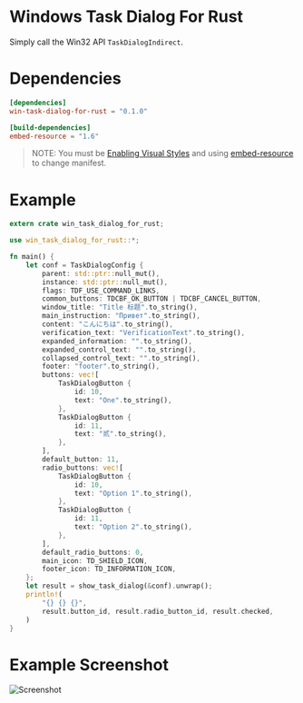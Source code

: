 # Windows Task Dialog For Rust

Simply call the Win32 API `TaskDialogIndirect`.

# Dependencies

```toml
[dependencies]
win-task-dialog-for-rust = "0.1.0"

[build-dependencies]
embed-resource = "1.6"
```

> NOTE: You must be [Enabling Visual Styles](https://docs.microsoft.com/en-us/windows/win32/controls/cookbook-overview#using-comctl32dll-version-6-in-an-application-that-uses-only-standard-extensions) and using [embed-resource](https://github.com/nabijaczleweli/rust-embed-resource) to change manifest.

# Example

```rust
extern crate win_task_dialog_for_rust;

use win_task_dialog_for_rust::*;

fn main() {
    let conf = TaskDialogConfig {
        parent: std::ptr::null_mut(),
        instance: std::ptr::null_mut(),
        flags: TDF_USE_COMMAND_LINKS,
        common_buttons: TDCBF_OK_BUTTON | TDCBF_CANCEL_BUTTON,
        window_title: "Title 标题".to_string(),
        main_instruction: "Привет".to_string(),
        content: "こんにちは".to_string(),
        verification_text: "VerificationText".to_string(),
        expanded_information: "".to_string(),
        expanded_control_text: "".to_string(),
        collapsed_control_text: "".to_string(),
        footer: "footer".to_string(),
        buttons: vec![
            TaskDialogButton {
                id: 10,
                text: "One".to_string(),
            },
            TaskDialogButton {
                id: 11,
                text: "贰".to_string(),
            },
        ],
        default_button: 11,
        radio_buttons: vec![
            TaskDialogButton {
                id: 10,
                text: "Option 1".to_string(),
            },
            TaskDialogButton {
                id: 11,
                text: "Option 2".to_string(),
            },
        ],
        default_radio_buttons: 0,
        main_icon: TD_SHIELD_ICON,
        footer_icon: TD_INFORMATION_ICON,
    };
    let result = show_task_dialog(&conf).unwrap();
    println!(
        "{} {} {}",
        result.button_id, result.radio_button_id, result.checked,
    )
}

```

# Example Screenshot

![Screenshot](https://user-images.githubusercontent.com/8408783/108849894-a50aa700-761d-11eb-8e19-ccd7aea12ba6.png)